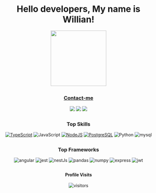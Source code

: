 
<div>
  <h1 align="center"> Hello developers, My name is Willian! </h1>
<div/>
  
<div align="center">
  <a href="https://github.com/Williancc1557">
  <img height="180em" src="https://github-readme-stats.vercel.app/api?username=Williancc1557&show_icons=true&theme=radical&include_all_commits=true&count_private=true"/>
</div>
 
  
##
<div align="center">

  <h3>Contact-me</h3>
  <a href="https://www.instagram.com/willian_cc15/" target="_blank"><img src="https://img.shields.io/badge/-Instagram-%23E4405F?style=for-the-badge&logo=instagram&logoColor=white" target="_blank"></a>
  <a href="https://www.linkedin.com/in/willian-cavalcanti-3981751b1/" target="_blank"><img src="https://img.shields.io/badge/-LinkedIn-%230077B5?style=for-the-badge&logo=linkedin&logoColor=white" target="_blank"></a> 
  <a href="https://api.whatsapp.com/send?1=pt_BR&phone=5581989474662" target="_blank"><img src="https://img.shields.io/badge/WhatsApp-25D366?style=for-the-badge&logo=whatsapp&logoColor=white" target="_blank"></a>

##
  
### Top Skills
  
[![TypeScript](https://img.shields.io/badge/TypeScript-007ACC?style=for-the-badge&logo=typescript&logoColor=white)]()
![JavaScript](https://img.shields.io/badge/JavaScript-323330?style=for-the-badge&logo=javascript&logoColor=F7DF1E)
[![NodeJS](https://img.shields.io/badge/Node.js-339933?style=for-the-badge&logo=nodedotjs&logoColor=white)]()
[![PostgreSQL](https://img.shields.io/badge/PostgreSQL-316192?style=for-the-badge&logo=postgresql&logoColor=white)]()
![Python](https://img.shields.io/badge/Python-FFD43B?style=for-the-badge&logo=python&logoColor=darkgreen)
![mysql](https://img.shields.io/badge/MySQL-005C84?style=for-the-badge&logo=mysql&logoColor=white)
##

### Top Frameworks

![angular](https://img.shields.io/badge/Angular-DD0031?style=for-the-badge&logo=angular&logoColor=white)
![jest](https://img.shields.io/badge/Jest-C21325?style=for-the-badge&logo=jest&logoColor=white)
![nestJs](https://img.shields.io/badge/nestjs-E0234E?style=for-the-badge&logo=nestjs&logoColor=white)
![pandas](https://img.shields.io/badge/Pandas-2C2D72?style=for-the-badge&logo=pandas&logoColor=white)
![numpy](https://img.shields.io/badge/Numpy-777BB4?style=for-the-badge&logo=numpy&logoColor=white)
![express](https://img.shields.io/badge/Express.js-000000?style=for-the-badge&logo=express&logoColor=white)
![jwt](https://img.shields.io/badge/JWT-000000?style=for-the-badge&logo=JSON%20web%20tokens&logoColor=white)

##
  
#### Profile Visits
  
![visitors](https://visitor-badge.glitch.me/badge?page_id=Williancc1557)
